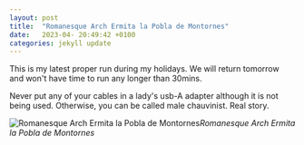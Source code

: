 ```yaml
---
layout: post
title:  "Romanesque Arch Ermita la Pobla de Montornes"
date:   2023-04- 20:49:42 +0100
categories: jekyll update
---
```


This is my latest proper run during my holidays. We will return tomorrow and won't have time to run any longer than 30mins.  

Never put any of your cables in a lady's usb-A adapter although it is not being used. Otherwise, you can be called male chauvinist. Real story.


![Romanesque Arch Ermita la Pobla de Montornes](https://lh3.googleusercontent.com/pw/AJFCJaU6RfwSXh9PMZoCS3m1B9u9f0cw2SPcOvdMzC0rKcsh-3rQw5EkkgDe2OBhj0LG4SDAYgXT0NLnHVrqiRrSkkzg-gRyFw_Zq5gDOVRVlCTwvnWWC_4=w2400)*Romanesque Arch Ermita la Pobla de Montornes*&nbsp;



[jekyll-docs]: https://jekyllrb.com/docs/home
[jekyll-gh]:   https://github.com/jekyll/jekyll
[jekyll-talk]: https://talk.jekyllrb.com/


